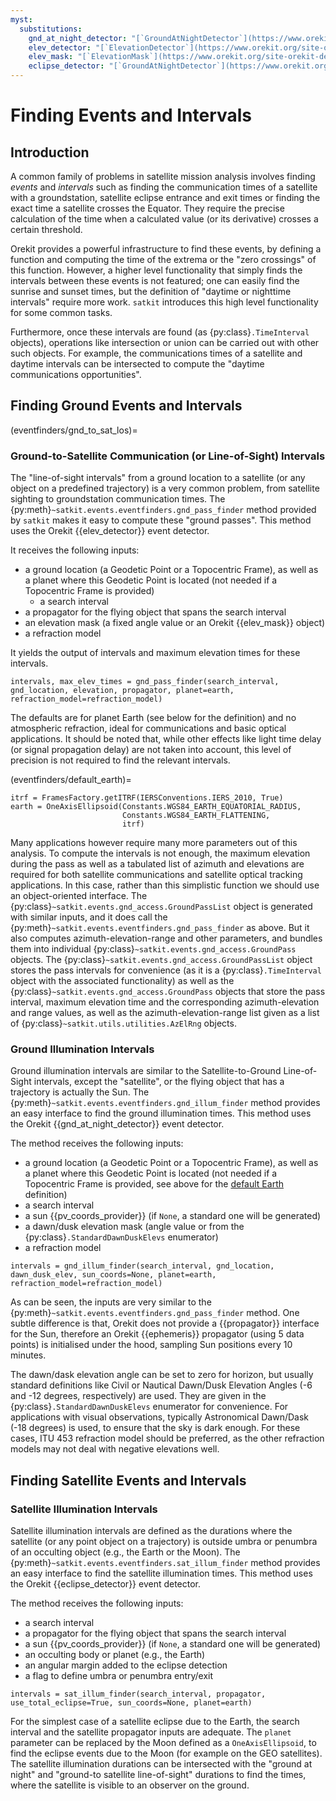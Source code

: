 ```yaml
---
myst:
  substitutions:
    gnd_at_night_detector: "[`GroundAtNightDetector`](https://www.orekit.org/site-orekit-development/apidocs/org/orekit/propagation/events/GroundAtNightDetector)"
    elev_detector: "[`ElevationDetector`](https://www.orekit.org/site-orekit-development/apidocs/org/orekit/propagation/events/ElevationDetector)"
    elev_mask: "[`ElevationMask`](https://www.orekit.org/site-orekit-development/apidocs/org/orekit/utils/ElevationMask)"
    eclipse_detector: "[`GroundAtNightDetector`](https://www.orekit.org/site-orekit-development/apidocs/org/orekit/propagation/events/EclipseDetector)"
---
```


# Finding Events and Intervals

## Introduction

A common family of problems in satellite mission analysis involves finding *events* and *intervals* such as finding the communication times of a satellite with a groundstation, satellite eclipse entrance and exit times or finding the exact time a satellite crosses the Equator. They require the precise calculation of the time when a calculated value (or its derivative) crosses a certain threshold.

Orekit provides a powerful infrastructure to find these events, by defining a function and computing the time of the extrema or the "zero crossings" of this function. However, a higher level functionality that simply finds the intervals between these events is not featured; one can easily find the sunrise and sunset times, but the definition of "daytime or nighttime intervals" require more work. `satkit` introduces this high level functionality for some common tasks.

Furthermore, once these intervals are found (as {py:class}`.TimeInterval` objects), operations like intersection or union can be carried out with other such objects. For example, the communications times of a satellite and daytime intervals can be intersected to compute the "daytime communications opportunities". 

## Finding Ground Events and Intervals

(eventfinders/gnd_to_sat_los)=
### Ground-to-Satellite Communication (or Line-of-Sight) Intervals

The "line-of-sight intervals" from a ground location to a satellite (or any object on a predefined trajectory) is a very common problem, from satellite sighting to groundstation communication times. The {py:meth}`~satkit.events.eventfinders.gnd_pass_finder` method provided by `satkit` makes it easy to compute these "ground passes". This method uses the Orekit {{elev_detector}} event detector.

It receives the following inputs: 
- a ground location (a Geodetic Point or a Topocentric Frame), as well as a planet where this Geodetic Point is located (not needed if a Topocentric Frame is provided)
  - a search interval
- a propagator for the flying object that spans the search interval
- an elevation mask (a fixed angle value or an Orekit {{elev_mask}} object)
- a refraction model

It yields the output of intervals and maximum elevation times for these intervals.

```
intervals, max_elev_times = gnd_pass_finder(search_interval, gnd_location, elevation, propagator, planet=earth, refraction_model=refraction_model)
```

The defaults are for planet Earth (see below for the definition) and no atmospheric refraction, ideal for communications and basic optical applications. It should be noted that, while other effects like light time delay (or signal propagation delay) are not taken into account, this level of precision is not required to find the relevant intervals.   

(eventfinders/default_earth)=
```
itrf = FramesFactory.getITRF(IERSConventions.IERS_2010, True)
earth = OneAxisEllipsoid(Constants.WGS84_EARTH_EQUATORIAL_RADIUS,
                         Constants.WGS84_EARTH_FLATTENING,
                         itrf)
```

Many applications however require many more parameters out of this analysis. To compute the intervals is not enough, the maximum elevation during the pass as well as a tabulated list of azimuth and elevations are required for both satellite communications and satellite optical tracking applications. In this case, rather than this simplistic function we should use an object-oriented interface. The {py:class}`~satkit.events.gnd_access.GroundPassList` object is generated with similar inputs, and it does call the {py:meth}`~satkit.events.eventfinders.gnd_pass_finder` as above. But it also computes azimuth-elevation-range and other parameters, and bundles them into individual {py:class}`~satkit.events.gnd_access.GroundPass` objects. The {py:class}`~satkit.events.gnd_access.GroundPassList` object stores the pass intervals for convenience (as it is a {py:class}`.TimeInterval` object with the associated functionality) as well as the {py:class}`~satkit.events.gnd_access.GroundPass` objects that store the pass interval, maximum elevation time and the corresponding azimuth-elevation and range values, as well as the azimuth-elevation-range list given as a list of {py:class}`~satkit.utils.utilities.AzElRng` objects.


### Ground Illumination Intervals

Ground illumination intervals are similar to the Satellite-to-Ground Line-of-Sight intervals, except the "satellite", or the flying object that has a trajectory is actually the Sun. The {py:meth}`~satkit.events.eventfinders.gnd_illum_finder` method provides an easy interface to find the ground illumination times. This method uses the Orekit {{gnd_at_night_detector}} event detector.

The method receives the following inputs: 
- a ground location (a Geodetic Point or a Topocentric Frame), as well as a planet where this Geodetic Point is located (not needed if a Topocentric Frame is provided, see above for the [default Earth](#eventfinders/default_earth) definition)
- a search interval
- a sun {{pv_coords_provider}} (if `None`, a standard one will be generated)
- a dawn/dusk elevation mask (angle value or from the {py:class}`.StandardDawnDuskElevs` enumerator)
- a refraction model

```
intervals = gnd_illum_finder(search_interval, gnd_location, dawn_dusk_elev, sun_coords=None, planet=earth, refraction_model=refraction_model)
```

As can be seen, the inputs are very similar to the {py:meth}`~satkit.events.eventfinders.gnd_pass_finder` method. One subtle difference is that, Orekit does not provide a {{propagator}} interface for the Sun, therefore an Orekit {{ephemeris}} propagator (using 5 data points) is initialised under the hood, sampling Sun positions every 10 minutes.

The dawn/dask elevation angle can be set to zero for horizon, but usually standard definitions like Civil or Nautical Dawn/Dusk Elevation Angles (-6 and -12 degrees, respectively) are used. They are given in the {py:class}`.StandardDawnDuskElevs` enumerator for convenience. For applications with visual observations, typically Astronomical Dawn/Dask (-18 degrees) is used, to ensure that the sky is dark enough. For these cases, ITU 453 refraction model should be preferred, as the other refraction models may not deal with negative elevations well.

## Finding Satellite Events and Intervals

### Satellite Illumination Intervals

Satellite illumination intervals are defined as the durations where the satellite (or any point object on a trajectory) is outside umbra or penumbra of an occulting object (e.g., the Earth or the Moon). The {py:meth}`~satkit.events.eventfinders.sat_illum_finder` method provides an easy interface to find the satellite illumination times. This method uses the Orekit {{eclipse_detector}} event detector.

The method receives the following inputs:
- a search interval
- a propagator for the flying object that spans the search interval
- a sun {{pv_coords_provider}} (if `None`, a standard one will be generated)
- an occulting body or planet (e.g., the Earth)
- an angular margin added to the eclipse detection
- a flag to define umbra or penumbra entry/exit

```
intervals = sat_illum_finder(search_interval, propagator, use_total_eclipse=True, sun_coords=None, planet=earth)
```

For the simplest case of a satellite eclipse due to the Earth, the search interval and the satellite propagator inputs are adequate. The `planet` parameter can be replaced by the Moon defined as a `OneAxisEllipsoid`, to find the eclipse events due to the Moon (for example on the GEO satellites). The satellite illumination durations can be intersected with the "ground at night" and "ground-to satellite line-of-sight" durations to find the times, where the satellite is visible to an observer on the ground. 